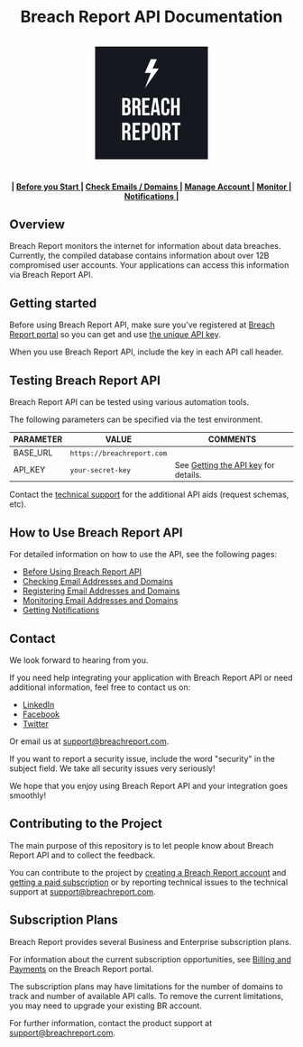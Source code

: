 <h1 align="center">
  <a name="logo" href="http://breachreport.com"></a>
  <br>
  Breach Report API Documentation
</h1>


<p align="center">
  <br>
  <img width="200" src="img/breachreport-200px.png" alt="">
  <br>
  <br>
</p>

<div align="center"><a name="menu"></a>
  <h4>
  <span> | </span>
  <a href="./docs/01-before-using-api.md">
      Before you Start
    </a>
	<span> | </span>
    <a href="./docs/02-check-email-domains.md">
      Check Emails / Domains
    </a>
    <span> | </span>
    <a href="./docs/03-manage-emails-domains.md">
      Manage Account
    </a>
    <span> | </span>
    <a href="./docs/04-monitor.md">
      Monitor
    </a>
    <span> | </span>
    <a href="./docs/05-get-postback-url.md">
      Notifications
    </a>
    <span> | <span>
    </h4>
</div>

<link rel="stylesheet" type="text/css" href="https://stackpath.bootstrapcdn.com/bootstrap/4.2.1/css/bootstrap.min.css">

<!-- &nbsp;&nbsp;&nbsp;&nbsp;&nbsp;&nbsp;&nbsp;&nbsp;&nbsp;&nbsp;&nbsp;&nbsp;&nbsp;&nbsp;&nbsp;&nbsp;&nbsp;&nbsp;&nbsp;&nbsp;&nbsp;&nbsp;&nbsp;&nbsp;&nbsp;&nbsp;&nbsp;&nbsp;&nbsp;&nbsp;&nbsp;&nbsp;&nbsp;&nbsp;&nbsp;&nbsp;&nbsp;&nbsp;&nbsp;
&nbsp;&nbsp;&nbsp;&nbsp;&nbsp;&nbsp;&nbsp;&nbsp;&nbsp;&nbsp;&nbsp;&nbsp;&nbsp;
[![Tweet](https://img.shields.io/twitter/url/http/shields.io.svg?style=social)](https://twitter.com/intent/tweet?text=Youe%20app%20will%20be%20secure%20with%20Breach%20Report%20API.&url=https://breachreport.com/&via=BreachReports&hashtags=cybersecurity,CyberSecurity,infosec,api)]
[![License](https://img.shields.io/badge/license-MIT-blue.svg)](https://github.com/arrayio/array-io-keychain/blob/master/LICENSE.md)] -->

## Overview

Breach Report monitors the internet for information about data breaches. Currently, the compiled database contains information about over 12B compromised user accounts. Your applications can access this information via Breach Report API.



## Getting started

Before using Breach Report API, make sure you've registered at [Breach Report portal](https://breachreport.com/portal/signup) so you can get and use [the unique API key](docs/01-before-using-api.md/#getting-the-api-key).

When you use Breach Report API, include the key in each API call header.



## Testing Breach Report API

Breach Report API can be tested using various automation tools.

The following parameters can be specified via the test environment.

| PARAMETER | VALUE | COMMENTS |
| ------ | ------ | ------ |
| BASE_URL | `https://breachreport.com` |  |
| API_KEY | `your-secret-key` | See [Getting the API key](./docs/before-using-api.md#getting-the-api-key) for details. |

Contact the [technical support](mailto:support@breachreport.com) for the additional API aids (request schemas, etc).

## How to Use Breach Report API

For detailed information on how to use the API, see the following pages:


* [Before Using Breach Report API](docs/01-before-using-api.md)
* [Checking Email Addresses and Domains](docs/02-check-email-domains.md)
* [Registering Email Addresses and Domains](docs/03-manage-emails-domains.md)
* [Monitoring Email Addresses and Domains](docs/04-monitor.md)
* [Getting Notifications](docs/05-postback-url.md)



## Contact

We look forward to hearing from you.

If you need help integrating your application with Breach Report API or need additional information, feel free to contact us on:

* [LinkedIn](https://www.linkedin.com/company/breach-report)
* [Facebook](https://www.facebook.com/breachreport/)
* [Twitter](https://twitter.com/BreachReports)

Or email us at support@breachreport.com.

If you want to report a security issue, include the word "security" in the subject field. We take all security issues very seriously!

We hope that you enjoy using Breach Report API and your integration goes smoothly!



## Contributing to the Project

The main purpose of this repository is to let people know about Breach Report API and to collect the feedback.

You can contribute to the project by [creating a Breach Report account](./docs/01-before-using-api.md#registering-at-breach-report-portal) and [getting a paid subscription](#subscription-plans) or by reporting technical issues to the technical support at support@breachreport.com.



## Subscription Plans

Breach Report provides several Business and Enterprise subscription plans.

For information about the current subscription opportunities, see [Billing and Payments](https://breachreport.com/portal/subscriptions) on the Breach Report portal.

The subscription plans may have limitations for the number of domains to track and number of available API calls. To remove the current limitations, you may need to upgrade your existing BR account.

For further information, contact the product support at support@breachreport.com.
